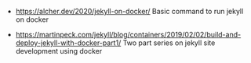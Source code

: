 - https://alcher.dev/2020/jekyll-on-docker/
    Basic command to run jekyll on docker

- https://martinpeck.com/jekyll/blog/containers/2019/02/02/build-and-deploy-jekyll-with-docker-part1/
    Two part series on jekyll site development using docker